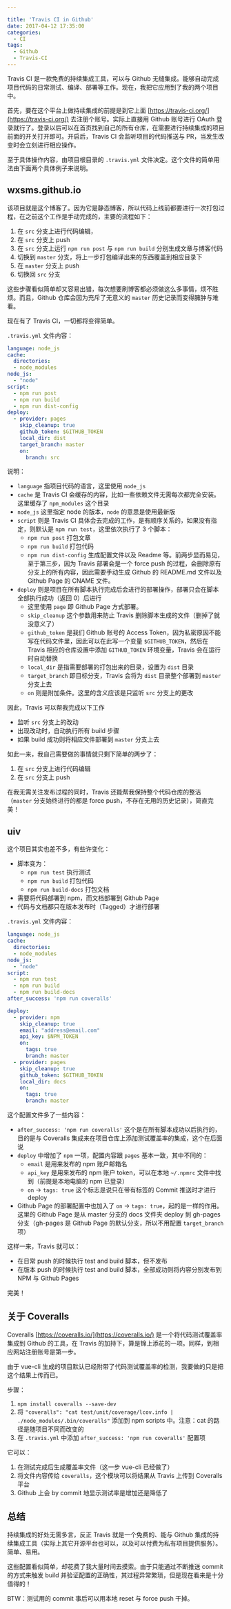 ```yaml
---

title: 'Travis CI in Github'
date: 2017-04-12 17:35:00
categories:
  - CI
tags:
  - Github
  - Travis-CI
---
```


Travis CI 是一款免费的持续集成工具，可以与 Github 无缝集成。能够自动完成项目代码的日常测试、编译、部署等工作。现在，我把它应用到了我的两个项目中。

首先，要在这个平台上做持续集成的前提是到它上面 [https://travis-ci.org/](https://travis-ci.org/) 去注册个账号。实际上直接用 Github 账号进行 OAuth 登录就行了。登录以后可以在首页找到自己的所有仓库，在需要进行持续集成的项目前面的开关打开即可。开启后，Travis CI 会监听项目的代码推送与 PR，当发生改变时会立刻进行相应操作。

至于具体操作内容，由项目根目录的 `.travis.yml` 文件决定。这个文件的简单用法由下面两个具体例子来说明。

<!-- more -->

## wxsms.github.io

该项目就是这个博客了。因为它是静态博客，所以代码上线前都要进行一次打包过程，在之前这个工作是手动完成的，主要的流程如下：

1. 在 `src` 分支上进行代码编辑，
2. 在 `src` 分支上 push
3. 在 `src` 分支上运行 `npm run post` 与 `npm run build` 分别生成文章与博客代码
4. 切换到 `master` 分支，将上一步打包编译出来的东西覆盖到相应目录下
5. 在 `master` 分支上 push
6. 切换回 `src` 分支

这些步骤看似简单却又容易出错，每次想要刷博客都必须做这么多事情，烦不胜烦。而且，Github 仓库会因为充斥了无意义的 `master` 历史记录而变得臃肿与难看。

现在有了 Travis CI，一切都将变得简单。

`.travis.yml` 文件内容：

```yaml
language: node_js
cache:
  directories:
  - node_modules
node_js:
  - "node"
script:
  - npm run post
  - npm run build
  - npm run dist-config
deploy:
  - provider: pages
    skip_cleanup: true
    github_token: $GITHUB_TOKEN
    local_dir: dist
    target_branch: master
    on:
      branch: src
```

说明：

* `language` 指项目代码的语言，这里使用 `node_js`
* `cache` 是 Travis CI 会缓存的内容，比如一些依赖文件无需每次都完全安装。这里缓存了 `npm_modules` 这个目录
* `node_js` 这里指定 node 的版本，`node` 的意思是使用最新版
* `script` 则是 Travis CI 具体会去完成的工作，是有顺序关系的，如果没有指定，则默认是 `npm run test`，这里依次执行了 3 个脚本：
    * `npm run post` 打包文章
    * `npm run build` 打包代码
    * `npm run dist-config` 生成配置文件以及 Readme 等。前两步显而易见，至于第三步，因为 Travis 部署会是一个 force push 的过程，会删除原有分支上的所有内容，因此需要手动生成 Github 的 README.md 文件以及 Github Page 的 CNAME 文件。
* `deploy` 则是项目在所有脚本执行完成后会进行的部署操作，部署只会在脚本全部执行成功（返回 0）后进行
    * 这里使用 `page` 即 Github Page 方式部署。
    * `skip_cleanup` 这个参数用来防止 Travis 删除脚本生成的文件（删掉了就没意义了）
    * `github_token` 是我们 Github 账号的 Access Token，因为私密原因不能写在代码文件里，因此可以在此写一个变量 `$GITHUB_TOKEN`，然后在 Travis 相应的仓库设置中添加 `GITHUB_TOKEN` 环境变量，Travis 会在运行时自动替换
    * `local_dir` 是指需要部署的打包出来的目录，设置为 `dist` 目录
    * `target_branch` 即目标分支，Travis 会将为 `dist` 目录整个部署到 `master` 分支上去
    * `on` 则是附加条件。这里的含义应该是只监听 `src` 分支上的更改

因此，Travis 可以帮我完成以下工作

* 监听 `src` 分支上的改动
* 出现改动时，自动执行所有 build 步骤
* 如果 build 成功则将相应文件部署到 `master` 分支上去

如此一来，我自己需要做的事情就只剩下简单的两步了：

1. 在 `src` 分支上进行代码编辑
2. 在 `src` 分支上 push

在我无需关注发布过程的同时，Travis 还能帮我保持整个代码仓库的整洁（`master` 分支始终进行的都是 force push，不存在无用的历史记录），简直完美！

## uiv

这个项目其实也差不多，有些许变化：

* 脚本变为：
    * `npm run test` 执行测试
    * `npm run build` 打包代码
    * `npm run build-docs` 打包文档
* 需要将代码部署到 npm，而文档部署到 Github Page
* 代码与文档都只在版本发布时（Tagged）才进行部署

`.travis.yml` 文件内容：

```yaml
language: node_js
cache:
  directories:
  - node_modules
node_js:
  - "node"
script:
  - npm run test
  - npm run build
  - npm run build-docs
after_success: 'npm run coveralls'

deploy:
  - provider: npm
    skip_cleanup: true
    email: "address@email.com"
    api_key: $NPM_TOKEN
    on:
      tags: true
      branch: master
  - provider: pages
    skip_cleanup: true
    github_token: $GITHUB_TOKEN
    local_dir: docs
    on:
      tags: true
      branch: master
```

这个配置文件多了一些内容：

* `after_success: 'npm run coveralls'` 这个是在所有脚本成功以后执行的，目的是与 Coveralls 集成来在项目仓库上添加测试覆盖率的集成，这个在后面说
* `deploy` 中增加了 `npm` 一项，配置内容跟 `pages` 基本一致，其中不同的：
    * `email` 是用来发布的 npm 账户邮箱名
    * `api_key` 是用来发布的 npm 账户 token，可以在本地 `~/.npmrc` 文件中找到（前提是本地电脑的 npm 已登录）
    * `on` -> `tags: true` 这个标志是说只在带有标签的 Commit 推送时才进行 deploy
* Github Page 的部署配置中也加入了 `on` -> `tags: true`，起的是一样的作用。这里的 Github Page 是从 master 分支的 docs 文件夹 deploy 到 gh-pages 分支（gh-pages 是 Github Page 的默认分支，所以不用配置 `target_branch` 项）

这样一来，Travis 就可以：

* 在日常 push 的时候执行 test and build 脚本，但不发布
* 在版本 push 的时候执行 test and build 脚本，全部成功则将内容分别发布到 NPM 与 Github Pages

完美！

## 关于 Coveralls

Coveralls [https://coveralls.io/](https://coveralls.io/) 是一个将代码测试覆盖率集成到 Github 的工具，在 Travis 的加持下，算是锦上添花的一项。同样，到相应网站注册账号是第一步。

由于 vue-cli 生成的项目默认已经附带了代码测试覆盖率的检测，我要做的只是把这个结果上传而已。

步骤：

1. `npm install coveralls --save-dev`
2. 将 `"coveralls": "cat test/unit/coverage/lcov.info | ./node_modules/.bin/coveralls"` 添加到 npm scripts 中。注意：cat 的路径是随项目不同而改变的
3. 在 `.travis.yml` 中添加 `after_success: 'npm run coveralls'` 配置项

它可以：

1. 在测试完成后生成覆盖率文件（这一步 vue-cli 已经做了）
2. 将文件内容传给 `coveralls`，这个模块可以将结果从 Travis 上传到 Coveralls 平台
3. Github 上会 by commit 地显示测试率是增加还是降低了

## 总结

持续集成的好处无需多言，反正 Travis 就是一个免费的、能与 Github 集成的持续集成工具（实际上其它开源平台也可以，以及可以付费为私有项目提供服务）。简单、易用。

这些配置看似简单，却花费了我大量时间去摸索。由于只能通过不断推送 commit 的方式来触发 build 并验证配置的正确性，其过程异常繁琐，但是现在看来是十分值得的！

BTW：测试用的 commit 事后可以用本地 reset 与 force push 干掉。
